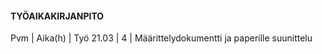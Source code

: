 #### **TYÖAIKAKIRJANPITO**

Pvm  |  Aika(h)  | Työ
21.03 | 4 | Määrittelydokumentti ja paperille suunittelu

